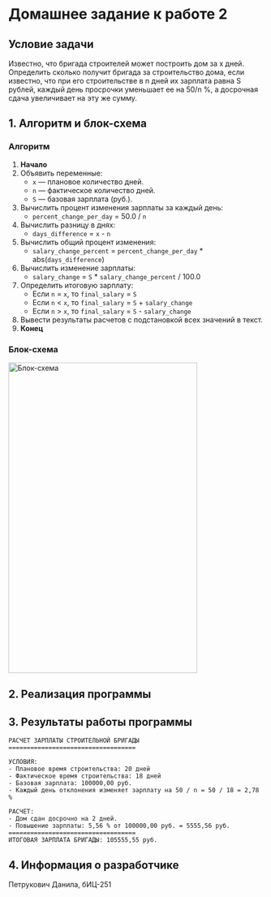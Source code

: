 # Домашнее задание к работе 2

## Условие задачи
Известно, что бригада строителей может построить дом за x дней. Определить сколько получит бригада за строительство дома, если известно, что при его строительстве в n дней их зарплата равна S рублей, каждый день просрочки уменьшает ее на 50/n %, а досрочная сдача увеличивает на эту же сумму.

## 1. Алгоритм и блок-схема

### Алгоритм
1. **Начало**
2. Объявить переменные:
   - `x` — плановое количество дней.
   - `n` — фактическое количество дней.
   - `S` — базовая зарплата (руб.).
3. Вычислить процент изменения зарплаты за каждый день:
   - `percent_change_per_day` = 50.0 / `n`
4. Вычислить разницу в днях:
   - `days_difference` = `x` - `n`
5. Вычислить общий процент изменения:
   - `salary_change_percent` = `percent_change_per_day` * abs(`days_difference`)
6. Вычислить изменение зарплаты:
   - `salary_change` = `S` * `salary_change_percent` / 100.0
7. Определить итоговую зарплату:
   - Если `n` = `x`, то `final_salary` = `S`
   - Если `n` < `x`, то `final_salary` = `S` + `salary_change`
   - Если `n` > `x`, то `final_salary` = `S` - `salary_change`
8. Вывести результаты расчетов с подстановкой всех значений в текст.
9. **Конец**

### Блок-схема
<img width="372" height="612" alt="Блок-схема" src="https://github.com/user-attachments/assets/e76aad92-ce15-4b5d-9f9e-ff3044144777" />


## 2. Реализация программы


## 3. Результаты работы программы
```
РАСЧЕТ ЗАРПЛАТЫ СТРОИТЕЛЬНОЙ БРИГАДЫ
===================================

УСЛОВИЯ:
- Плановое время строительства: 20 дней
- Фактическое время строительства: 18 дней
- Базовая зарплата: 100000,00 руб.
- Каждый день отклонения изменяет зарплату на 50 / n = 50 / 18 = 2,78 %

РАСЧЕТ:
- Дом сдан досрочно на 2 дней.
- Повышение зарплаты: 5,56 % от 100000,00 руб. = 5555,56 руб.
===================================
ИТОГОВАЯ ЗАРПЛАТА БРИГАДЫ: 105555,55 руб.
```

## 4. Информация о разработчике
Петрукович Данила, бИЦ-251

